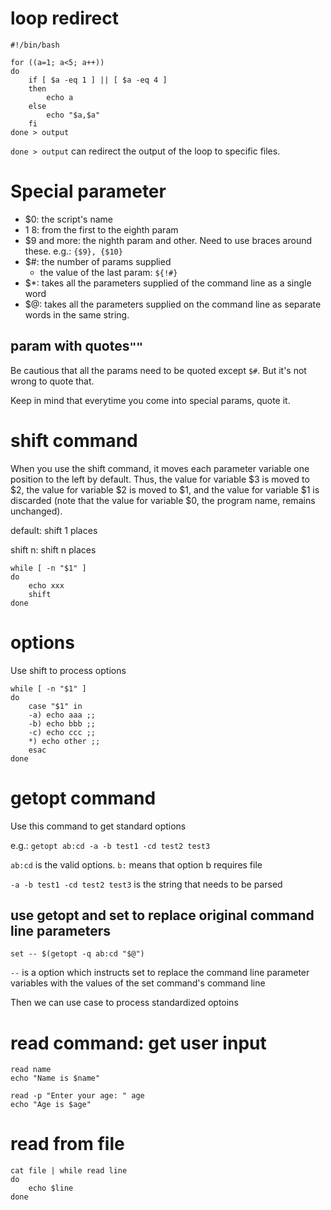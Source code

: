 # loop redirect

``` shell
#!/bin/bash

for ((a=1; a<5; a++))
do
	if [ $a -eq 1 ] || [ $a -eq 4 ]
	then
		echo a
	else
		echo "$a,$a"
	fi	
done > output
```

`done > output` can redirect the output of the loop to specific files.



# Special parameter

- $0: the script's name
- $1~$8: from the first to the eighth param
- $9 and more: the nighth param and other. Need to use braces around these. 
  e.g.: `{$9}, {$10}`
- $#: the number of params supplied
  - the value of the last param: `${!#}`
- $*: takes all the parameters supplied of the command line as a single word
- $@:  takes all the parameters supplied on the command line  as separate words in the same string.



## param with quotes`""`

Be cautious that all the params need to be quoted except `$#`. But it's not wrong to quote that.

Keep in mind that everytime you come into special params, quote it.



# shift command

When you use the shift command, it moves each parameter variable one position to the  left by default. Thus, the value for variable $3 is moved to $2, the value for variable $2 is  moved to $1, and the value for variable $1 is discarded (note that the value for variable  $0, the program name, remains unchanged).



default: shift 1 places

shift n: shift n places

``` shell
while [ -n "$1" ]
do
	echo xxx
	shift
done
```



# options

Use shift to process options

``` shell
while [ -n "$1" ]
do
	case "$1" in
	-a) echo aaa ;;
	-b) echo bbb ;;
	-c) echo ccc ;;
	*) echo other ;;
	esac
done
```



# getopt command

Use this command to get standard options

e.g.: `getopt ab:cd -a -b test1 -cd test2 test3`

`ab:cd` is the valid options. `b:` means that option b requires file

`-a -b test1 -cd test2 test3` is the string that needs to be parsed



## use getopt and set to replace original command line parameters

`set -- $(getopt -q ab:cd "$@")`

`--` is a option which instructs set to replace the command line parameter variables with the values of the set command's command line

Then we can use case to process standardized optoins



# read command: get user input

``` shell
read name
echo "Name is $name"

read -p "Enter your age: " age
echo "Age is $age"
```



# read from file

``` shell
cat file | while read line
do
	echo $line
done
```

